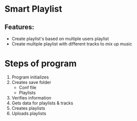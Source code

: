# Smart Playlist

## Features:
- Create playlist's based on multiple users playlist
- Create multiple playlist with different tracks to mix up music


# Steps of program
1. Program initializes
2. Creates save folder
   - Conf file
   - Playlists
3. Verifies information
4. Gets data for playlists & tracks
5. Creates playlists
6. Uploads playlists

